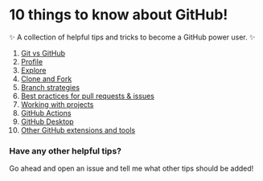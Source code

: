 # 10 things to know about GitHub!

:sparkles:  A collection of helpful tips and tricks to become a GitHub power user. :sparkles: 

1. [Git vs GitHub](git-vs-github.md)
2. [Profile](profile.md)
3. [Explore](explore.md)
4. [Clone and Fork](clone-vs-fork.md)
5. [Branch strategies](branches.md)
6. [Best practices for pull requests & issues](prs-and-issues.md)
7. [Working with projects](projects.md)
8. [GitHub Actions](actions.md)
9. [GitHub Desktop](desktop.md)
10. [Other GitHub extensions and tools](tools.md)

### Have any other helpful tips?

Go ahead and open an issue and tell me what other tips should be added!
